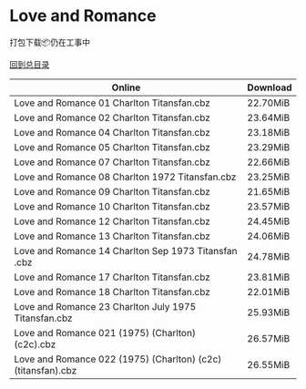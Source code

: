 # Love and Romance

打包下载📦仍在工事中

[回到总目录](/Catalogs.md)







Online | Download
--- | ---
Love and Romance 01 Charlton Titansfan.cbz | 22.70MiB
Love and Romance 02 Charlton Titansfan.cbz | 23.64MiB
Love and Romance 04 Charlton Titansfan.cbz | 23.18MiB
Love and Romance 05 Charlton Titansfan.cbz | 23.29MiB
Love and Romance 07 Charlton Titansfan.cbz | 22.66MiB
Love and Romance 08 Charlton 1972 Titansfan.cbz | 23.25MiB
Love and Romance 09 Charlton Titansfan.cbz | 21.65MiB
Love and Romance 10 Charlton Titansfan.cbz | 23.57MiB
Love and Romance 12 Charlton Titansfan.cbz | 24.45MiB
Love and Romance 13 Charlton Titansfan.cbz | 24.06MiB
Love and Romance 14 Charlton Sep 1973 Titansfan .cbz | 24.78MiB
Love and Romance 17 Charlton Titansfan.cbz | 23.81MiB
Love and Romance 18 Charlton Titansfan.cbz | 22.01MiB
Love and Romance 23 Charlton July 1975 Titansfan.cbz | 25.93MiB
Love and Romance 021 (1975) (Charlton) (c2c).cbz | 26.57MiB
Love and Romance 022 (1975) (Charlton) (c2c) (titansfan).cbz | 26.55MiB